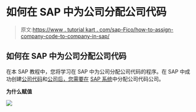 # 如何在 SAP 中为公司分配公司代码

> 原文:[https://www . tutorial kart . com/sap-Fico/how-to-assign-company-code-to-company-in-sap/](https://www.tutorialkart.com/sap-fico/how-to-assign-company-code-to-company-in-sap/)

## 如何在 SAP 中为公司分配公司代码

在本 SAP 教程中，您将学习在 SAP 中为公司分配公司代码的程序。在 SAP 中成功创建[公司代码](https://www.tutorialkart.com/sap-fico/define-company-code-in-sap/)和[公司后，您需要在](https://www.tutorialkart.com/sap-fico/define-company-in-sap-group-company/) [SAP 系统](https://www.tutorialkart.com/sap/what-is-sap-definition-of-erp-sap-systems/)中分配公司代码公司。

**为什么赋值**

[![](../Images/925da31b32d6bc3827932f6c8afb11bb.png)](https://www.tutorialkart.com/)